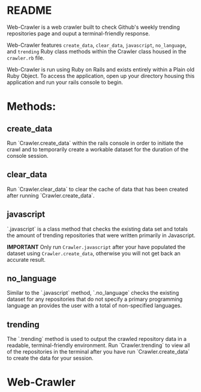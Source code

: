 # README

Web-Crawler is a web crawler built to check Github's weekly trending repositories page and ouput a terminal-friendly response.

Web-Crawler features `create_data`, `clear_data`, `javascript`, `no_language`, and `trending` Ruby class methods within the Crawler class housed in the `crawler.rb` file.

Web-Crawler is run using Ruby on Rails and exists entirely within a Plain old Ruby Object. To access the application, open up your directory housing this application and run your rails console to begin.

# Methods:
<h2>create_data</h2>
<p>Run `Crawler.create_data` within the rails console in order to initiate the crawl and to temporarily create a workable dataset for the duration of the console session.</p>

<h2>clear_data</h2>
Run `Crawler.clear_data` to clear the cache of data that has been created after running `Crawler.create_data`.

<h2>javascript</h2>
`.javascript` is a class method that checks the existing data set and totals the amount of trending repositories that were written primarily in Javascript. 

<b>IMPORTANT</b>
Only run `Crawler.javascript` after your have populated the dataset using `Crawler.create_data`, otherwise you will not get back an accurate result.

<h2>no_language</h2>
Similar to the `.javascript` method, `.no_language` checks the existing dataset for any repositories that do not specify a primary programming language an provides the user with a total of non-specified languages.

<h2>trending</h2>
The `.trending` method is used to output the crawled repository data in a readable, terminal-friendly environment. Run `Crawler.trending` to view all of the repositories in the terminal after you have run `Crawler.create_data` to create the data for your session.

# Web-Crawler
